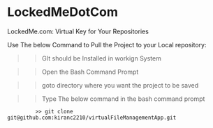 # LockedMeDotCom
LockedMe.com: Virtual Key for Your Repositories


Use The below Command to Pull the Project to your Local repository:

>> GIt should be Installed in workign System

>> Open the Bash Command Prompt

>> goto directory where you want the project to be saved

>> Type The below command in the bash command prompt

             >> git clone git@github.com:kiranc2210/virtualFileManagementApp.git
